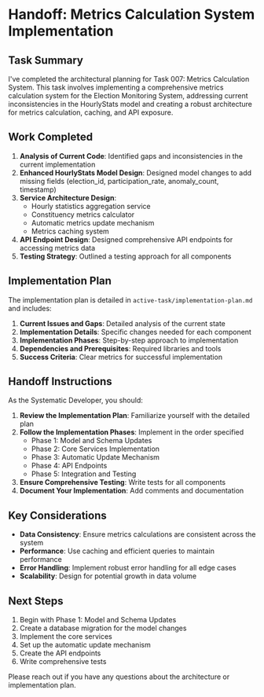 # Handoff: Metrics Calculation System Implementation

## Task Summary

I've completed the architectural planning for Task 007: Metrics Calculation System. This task involves implementing a comprehensive metrics calculation system for the Election Monitoring System, addressing current inconsistencies in the HourlyStats model and creating a robust architecture for metrics calculation, caching, and API exposure.

## Work Completed

1. **Analysis of Current Code**: Identified gaps and inconsistencies in the current implementation
2. **Enhanced HourlyStats Model Design**: Designed model changes to add missing fields (election_id, participation_rate, anomaly_count, timestamp)
3. **Service Architecture Design**: 
   - Hourly statistics aggregation service
   - Constituency metrics calculator
   - Automatic metrics update mechanism
   - Metrics caching system
4. **API Endpoint Design**: Designed comprehensive API endpoints for accessing metrics data
5. **Testing Strategy**: Outlined a testing approach for all components

## Implementation Plan

The implementation plan is detailed in `active-task/implementation-plan.md` and includes:

1. **Current Issues and Gaps**: Detailed analysis of the current state
2. **Implementation Details**: Specific changes needed for each component
3. **Implementation Phases**: Step-by-step approach to implementation
4. **Dependencies and Prerequisites**: Required libraries and tools
5. **Success Criteria**: Clear metrics for successful implementation

## Handoff Instructions

As the Systematic Developer, you should:

1. **Review the Implementation Plan**: Familiarize yourself with the detailed plan
2. **Follow the Implementation Phases**: Implement in the order specified
   - Phase 1: Model and Schema Updates
   - Phase 2: Core Services Implementation
   - Phase 3: Automatic Update Mechanism
   - Phase 4: API Endpoints
   - Phase 5: Integration and Testing
3. **Ensure Comprehensive Testing**: Write tests for all components
4. **Document Your Implementation**: Add comments and documentation

## Key Considerations

- **Data Consistency**: Ensure metrics calculations are consistent across the system
- **Performance**: Use caching and efficient queries to maintain performance
- **Error Handling**: Implement robust error handling for all edge cases
- **Scalability**: Design for potential growth in data volume

## Next Steps

1. Begin with Phase 1: Model and Schema Updates
2. Create a database migration for the model changes
3. Implement the core services
4. Set up the automatic update mechanism
5. Create the API endpoints
6. Write comprehensive tests

Please reach out if you have any questions about the architecture or implementation plan.